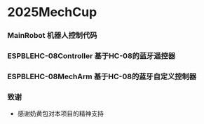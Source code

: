 # 2025MechCup
### MainRobot 机器人控制代码
### ESPBLEHC-08Controller 基于HC-08的蓝牙遥控器
### ESPBLEHC-08MechArm 基于HC-08的蓝牙自定义控制器
### 致谢
 - 感谢奶黄包对本项目的精神支持
